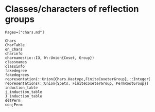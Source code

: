 # Classes/characters of reflection groups
```@index
Pages=["chars.md"]
```
```@docs
Chars
CharTable
on_chars
charinfo
charnames(io::IO, W::Union{Coset, Group})
classnames
classinfo
fakedegree
fakedegrees
representation(::Union{Chars.Hastype,FiniteCoxeterGroup},::Integer)
representations(::Union{Spets, FiniteCoxeterGroup, PermRootGroup})
induction_table
j_induction_table
J_induction_table
detPerm
conjPerm
```
